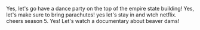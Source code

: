 Yes, let's go have a dance party on the top of the empire state building!
Yes, let's make sure to bring parachutes!
yes let's stay in and wtch netflix.
cheers season 5.
Yes! Let's watch a documentary about beaver dams!